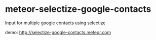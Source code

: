 # meteor-selectize-google-contacts
Input for multiple google contacts using selectize

demo: http://selectize-google-contacts.meteor.com
